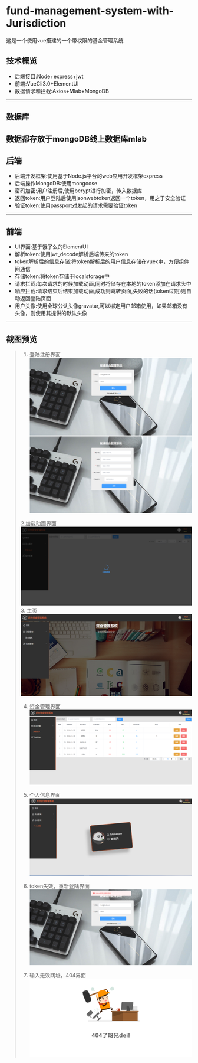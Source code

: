 # fund-management-system-with-Jurisdiction
这是一个使用vue搭建的一个带权限的基金管理系统
## 技术概览
>
- 后端接口:Node+express+jwt
- 前端:VueCli3.0+ElementUI
- 数据请求和拦截:Axios+Mlab+MongoDB
>
---
## 数据库
数据都存放于mongoDB线上数据库mlab
---
## 后端
>
- 后端开发框架:使用基于Node.js平台的web应用开发框架express
- 后端操作MongoDB:使用mongoose
- 密码加密:用户注册后,使用bcrypt进行加密，传入数据库
- 返回token:用户登陆后使用jsonwebtoken返回一个token，用之于安全验证
- 验证token:使用passport对发起的请求需要验证token
>
---
## 前端
>
- UI界面:基于饿了么的ElementUI
- 解析token:使用jwt_decode解析后端传来的token
- token解析后的信息存储:将token解析后的用户信息存储在vuex中，方便组件间通信
- 存储token:将token存储于localstorage中
- 请求拦截:每次请求的时候加载动画,同时将储存在本地的token添加在请求头中
- 响应拦截:请求结束后结束加载动画,成功则跳转页面,失败的话(token过期)则自动返回登陆页面
- 用户头像:使用全球公认头像gravatar,可以绑定用户邮箱使用，如果邮箱没有头像，则使用其提供的默认头像
>
---
## 截图预览
>1. 登陆注册界面
![](https://github.com/BBiiaoao/fund-management-system-with-Jurisdiction/blob/master/projects/screenshot/login.png "登陆")
![](https://github.com/BBiiaoao/fund-management-system-with-Jurisdiction/blob/master/projects/screenshot/register.png "注册")
>
>2.加载动画界面
![](https://github.com/BBiiaoao/fund-management-system-with-Jurisdiction/blob/master/projects/screenshot/onLoad.png "加载动画")
>3. 主页
![](https://github.com/BBiiaoao/fund-management-system-with-Jurisdiction/blob/master/projects/screenshot/home.png "主页")
>
>4. 资金管理界面
![](https://github.com/BBiiaoao/fund-management-system-with-Jurisdiction/blob/master/projects/screenshot/fundManager.png "资金管理")
>
>5. 个人信息界面
![](https://github.com/BBiiaoao/fund-management-system-with-Jurisdiction/blob/master/projects/screenshot/personal.png "个人信息")
>
>6. token失效，重新登陆界面
![](https://github.com/BBiiaoao/fund-management-system-with-Jurisdiction/blob/master/projects/screenshot/tokenFailed.png "token失效")
>7. 输入无效网址，404界面
![](https://github.com/BBiiaoao/fund-management-system-with-Jurisdiction/blob/master/projects/screenshot/404.png "404")
